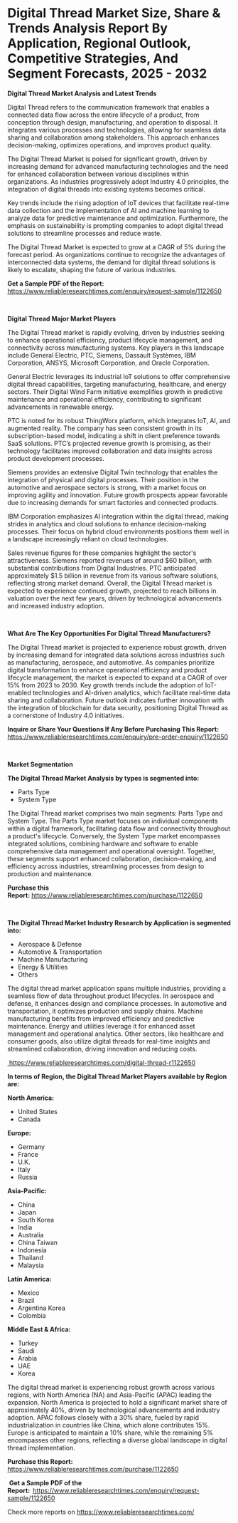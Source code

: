 <p><h1>Digital Thread Market Size, Share & Trends Analysis Report By Application, Regional Outlook, Competitive Strategies, And Segment Forecasts, 2025 - 2032</h1></p><p><strong>Digital Thread Market Analysis and Latest Trends</strong></p>
<p><p>Digital Thread refers to the communication framework that enables a connected data flow across the entire lifecycle of a product, from conception through design, manufacturing, and operation to disposal. It integrates various processes and technologies, allowing for seamless data sharing and collaboration among stakeholders. This approach enhances decision-making, optimizes operations, and improves product quality.</p><p>The Digital Thread Market is poised for significant growth, driven by increasing demand for advanced manufacturing technologies and the need for enhanced collaboration between various disciplines within organizations. As industries progressively adopt Industry 4.0 principles, the integration of digital threads into existing systems becomes critical. </p><p>Key trends include the rising adoption of IoT devices that facilitate real-time data collection and the implementation of AI and machine learning to analyze data for predictive maintenance and optimization. Furthermore, the emphasis on sustainability is prompting companies to adopt digital thread solutions to streamline processes and reduce waste.</p><p>The Digital Thread Market is expected to grow at a CAGR of 5% during the forecast period. As organizations continue to recognize the advantages of interconnected data systems, the demand for digital thread solutions is likely to escalate, shaping the future of various industries.</p></p>
<p><strong>Get a Sample PDF of the Report:&nbsp;</strong> <a href="https://www.reliableresearchtimes.com/enquiry/request-sample/1122650?utm_campaign=3056&utm_medium=2&utm_source=Github&utm_content=ia&utm_term=09032025&utm_id=digital-thread">https://www.reliableresearchtimes.com/enquiry/request-sample/1122650</a></p>
<p>&nbsp;</p>
<p><strong>Digital Thread Major Market Players</strong></p>
<p><p>The Digital Thread market is rapidly evolving, driven by industries seeking to enhance operational efficiency, product lifecycle management, and connectivity across manufacturing systems. Key players in this landscape include General Electric, PTC, Siemens, Dassault Systèmes, IBM Corporation, ANSYS, Microsoft Corporation, and Oracle Corporation.</p><p>General Electric leverages its industrial IoT solutions to offer comprehensive digital thread capabilities, targeting manufacturing, healthcare, and energy sectors. Their Digital Wind Farm initiative exemplifies growth in predictive maintenance and operational efficiency, contributing to significant advancements in renewable energy.</p><p>PTC is noted for its robust ThingWorx platform, which integrates IoT, AI, and augmented reality. The company has seen consistent growth in its subscription-based model, indicating a shift in client preference towards SaaS solutions. PTC’s projected revenue growth is promising, as their technology facilitates improved collaboration and data insights across product development processes.</p><p>Siemens provides an extensive Digital Twin technology that enables the integration of physical and digital processes. Their position in the automotive and aerospace sectors is strong, with a market focus on improving agility and innovation. Future growth prospects appear favorable due to increasing demands for smart factories and connected products.</p><p>IBM Corporation emphasizes AI integration within the digital thread, making strides in analytics and cloud solutions to enhance decision-making processes. Their focus on hybrid cloud environments positions them well in a landscape increasingly reliant on cloud technologies.</p><p>Sales revenue figures for these companies highlight the sector's attractiveness. Siemens reported revenues of around $60 billion, with substantial contributions from Digital Industries. PTC anticipated approximately $1.5 billion in revenue from its various software solutions, reflecting strong market demand. Overall, the Digital Thread market is expected to experience continued growth, projected to reach billions in valuation over the next few years, driven by technological advancements and increased industry adoption.</p></p>
<p>&nbsp;</p>
<p><strong>What Are The Key Opportunities For Digital Thread Manufacturers?</strong></p>
<p><p>The Digital Thread market is projected to experience robust growth, driven by increasing demand for integrated data solutions across industries such as manufacturing, aerospace, and automotive. As companies prioritize digital transformation to enhance operational efficiency and product lifecycle management, the market is expected to expand at a CAGR of over 15% from 2023 to 2030. Key growth trends include the adoption of IoT-enabled technologies and AI-driven analytics, which facilitate real-time data sharing and collaboration. Future outlook indicates further innovation with the integration of blockchain for data security, positioning Digital Thread as a cornerstone of Industry 4.0 initiatives.</p></p>
<p><strong>Inquire or Share Your Questions If Any Before Purchasing This Report:</strong> <a href="https://www.reliableresearchtimes.com/enquiry/pre-order-enquiry/1122650?utm_campaign=3056&utm_medium=2&utm_source=Github&utm_content=ia&utm_term=09032025&utm_id=digital-thread">https://www.reliableresearchtimes.com/enquiry/pre-order-enquiry/1122650</a></p>
<p>&nbsp;</p>
<p><strong>Market Segmentation</strong></p>
<p><strong>The Digital Thread Market Analysis by types is segmented into:</strong></p>
<p><ul><li>Parts Type</li><li>System Type</li></ul></p>
<p><p>The Digital Thread market comprises two main segments: Parts Type and System Type. The Parts Type market focuses on individual components within a digital framework, facilitating data flow and connectivity throughout a product's lifecycle. Conversely, the System Type market encompasses integrated solutions, combining hardware and software to enable comprehensive data management and operational oversight. Together, these segments support enhanced collaboration, decision-making, and efficiency across industries, streamlining processes from design to production and maintenance.</p></p>
<p><strong>Purchase this Report:&nbsp;</strong><a href="https://www.reliableresearchtimes.com/purchase/1122650?utm_campaign=3056&utm_medium=2&utm_source=Github&utm_content=ia&utm_term=09032025&utm_id=digital-thread">https://www.reliableresearchtimes.com/purchase/1122650</a></p>
<p>&nbsp;</p>
<p><strong>The Digital Thread Market Industry Research by Application is segmented into:</strong></p>
<p><ul><li>Aerospace & Defense</li><li>Automotive & Transportation</li><li>Machine Manufacturing</li><li>Energy & Utilities</li><li>Others</li></ul></p>
<p><p>The digital thread market application spans multiple industries, providing a seamless flow of data throughout product lifecycles. In aerospace and defense, it enhances design and compliance processes. In automotive and transportation, it optimizes production and supply chains. Machine manufacturing benefits from improved efficiency and predictive maintenance. Energy and utilities leverage it for enhanced asset management and operational analytics. Other sectors, like healthcare and consumer goods, also utilize digital threads for real-time insights and streamlined collaboration, driving innovation and reducing costs.</p></p>
<p><a href="https://www.reliableresearchtimes.com/digital-thread-r1122650?utm_campaign=3056&utm_medium=2&utm_source=Github&utm_content=ia&utm_term=09032025&utm_id=digital-thread">&nbsp;https://www.reliableresearchtimes.com/digital-thread-r1122650</a></p>
<p><strong>In terms of Region, the Digital Thread Market Players available by Region are:</strong></p>
<p>
    <p> <strong> North America: </strong>
        <ul>
            <li>United States</li>
            <li>Canada</li>
        </ul>
        </p> 
    <p> <strong> Europe: </strong>
        <ul>
            <li>Germany</li>
            <li>France</li>
            <li>U.K.</li>
            <li>Italy</li>
            <li>Russia</li>
        </ul>
        </p> 
    <p> <strong> Asia-Pacific: </strong>
        <ul>
            <li>China</li>
            <li>Japan</li>
            <li>South Korea</li>
            <li>India</li>
            <li>Australia</li>
            <li>China Taiwan</li>
            <li>Indonesia</li>
            <li>Thailand</li>
            <li>Malaysia</li>
        </ul>
        </p> 
    <p> <strong> Latin America: </strong>
        <ul>
            <li>Mexico</li>
            <li>Brazil</li>
            <li>Argentina Korea</li>
            <li>Colombia</li>
        </ul>
        </p> 
    <p> <strong> Middle East & Africa: </strong>
        <ul>
            <li>Turkey</li>
            <li>Saudi</li>
            <li>Arabia</li>
            <li>UAE</li>
            <li>Korea</li>
        </ul>
    </p>
    </p>
<p><p>The digital thread market is experiencing robust growth across various regions, with North America (NA) and Asia-Pacific (APAC) leading the expansion. North America is projected to hold a significant market share of approximately 40%, driven by technological advancements and industry adoption. APAC follows closely with a 30% share, fueled by rapid industrialization in countries like China, which alone contributes 15%. Europe is anticipated to maintain a 10% share, while the remaining 5% encompasses other regions, reflecting a diverse global landscape in digital thread implementation.</p></p>
<p><strong>Purchase this Report: </strong><a href="https://www.reliableresearchtimes.com/purchase/1122650?utm_campaign=3056&utm_medium=2&utm_source=Github&utm_content=ia&utm_term=09032025&utm_id=digital-thread">https://www.reliableresearchtimes.com/purchase/1122650</a></p>
<p>&nbsp;<strong>Get a Sample PDF of the Report:&nbsp;&nbsp;</strong><a href="https://www.reliableresearchtimes.com/enquiry/request-sample/1122650?utm_campaign=3056&utm_medium=2&utm_source=Github&utm_content=ia&utm_term=09032025&utm_id=digital-thread">https://www.reliableresearchtimes.com/enquiry/request-sample/1122650</a></p>
<p><strong></strong></p>
<p>Check more reports on <a href="https://www.reliableresearchtimes.com/?utm_campaign=3056&utm_medium=2&utm_source=Github&utm_content=ia&utm_term=09032025&utm_id=digital-thread">https://www.reliableresearchtimes.com/</a></p>